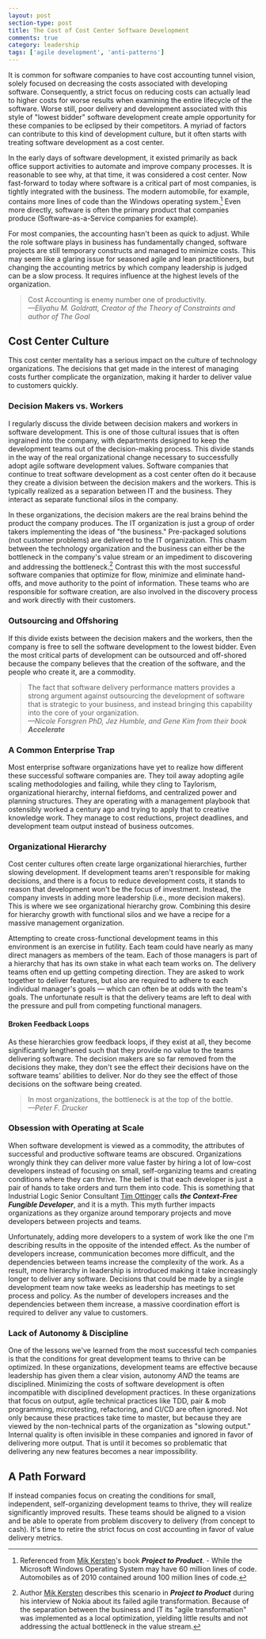 ```yaml
---
layout: post
section-type: post
title: The Cost of Cost Center Software Development
comments: true
category: leadership
tags: ['agile development', 'anti-patterns']
---
```


It is common for software companies to have cost accounting tunnel vision, solely focused on decreasing the costs associated with developing software. Consequently, a strict focus on reducing costs can actually lead to higher costs for worse results when examining the entire lifecycle of the software. Worse still, poor delivery and development associated with this style of "lowest bidder" software development create ample opportunity for these companies to be eclipsed by their competitors. A myriad of factors can contribute to this kind of development culture, but it often starts with treating software development as a cost center.

In the early days of software development, it existed primarily as back office support activities to automate and improve company processes. It is reasonable to see why, at that time, it was considered a cost center. Now fast-forward to today where software is a critical part of most companies, is tightly integrated with the business. The modern automobile, for example, contains more lines of code than the Windows operating system.[^1] Even more directly, software is often the primary product that companies produce (Software-as-a-Service companies for example).

For most companies, the accounting hasn't been as quick to adjust. While the role software plays in business has fundamentally changed, software projects are still temporary constructs and managed to minimize costs. This may seem like a glaring issue for seasoned agile and lean practitioners, but changing the accounting metrics by which company leadership is judged can be a slow process. It requires influence at the highest levels of the organization. 

> Cost Accounting is enemy number one of productivity.   
> _&mdash;Eliyahu M. Goldratt, Creator of the Theory of Constraints and author of The Goal_

## Cost Center Culture

This cost center mentality has a serious impact on the culture of technology organizations. The decisions that get made in the interest of managing costs further complicate the organization, making it harder to deliver value to customers quickly.  

### Decision Makers vs. Workers

I regularly discuss the divide between decision makers and workers in software development. This is one of those cultural issues that is often ingrained into the company, with departments designed to keep the development teams out of the decision-making process. This divide stands in the way of the real organizational change necessary to successfully adopt agile software development values. Software companies that continue to treat software development as a cost center often do it because they create a division between the decision makers and the workers. This is typically realized as a separation between IT and the business. They interact as separate functional silos in the company. 

In these organizations, the decision makers are the real brains behind the product the company produces. The IT organization is just a group of order takers implementing the ideas of "the business." Pre-packaged solutions (not customer problems) are delivered to the IT organization. This chasm between the technology organization and the business can either be the bottleneck in the company's value stream or an impediment to discovering and addressing the bottleneck.[^2] Contrast this with the most successful software companies that optimize for flow, minimize and eliminate hand-offs, and move authority to the point of information. These teams who are responsible for software creation, are also involved in the discovery process and work directly with their customers.

### Outsourcing and Offshoring
If this divide exists between the decision makers and the workers, then the company is free to sell the software development to the lowest bidder. Even the most critical parts of development can be outsourced and off-shored because the company believes that the creation of the software, and the people who create it, are a commodity. 

> The fact that software delivery performance matters provides a strong argument against outsourcing the development of software that is strategic to your business, and instead bringing this capability into the core of your organization.  
> _&mdash;Nicole Forsgren PhD, Jez Humble, and Gene Kim from their book **Accelerate**_

### A Common Enterprise Trap
Most enterprise software organizations have yet to realize how different these successful software companies are. They toil away adopting agile scaling methodologies and failing, while they cling to Taylorism, organizational hierarchy, internal fiefdoms, and centralized power and planning structures. They are operating with a management playbook that ostensibly worked a century ago and trying to apply that to creative knowledge work. They manage to cost reductions, project deadlines, and development team output instead of business outcomes.

### Organizational Hierarchy
Cost center cultures often create large organizational hierarchies, further slowing development. If development teams aren't responsible for making decisions, and there is a focus to reduce development costs, it stands to reason that development won't be the focus of investment. Instead, the company invests in adding more leadership (i.e., more decision makers). This is where we see organizational hierarchy grow. Combining this desire for hierarchy growth with functional silos and we have a recipe for a massive management organization. 

Attempting to create cross-functional development teams in this environment is an exercise in futility. Each team could have nearly as many direct managers as members of the team. Each of those managers is part of a hierarchy that has its own stake in what each team works on. The delivery teams often end up getting competing direction. They are asked to work together to deliver features, but also are required to adhere to each individual manager's goals &mdash; which can often be at odds with the team's goals. The unfortunate result is that the delivery teams are left to deal with the pressure and pull from competing functional managers.  

#### Broken Feedback Loops
As these hierarchies grow feedback loops, if they exist at all, they become significantly lengthened such that they provide no value to the teams delivering software. The decision makers are so far removed from the decisions they make, they don't see the effect their decisions have on the software teams' abilities to deliver. Nor do they see the effect of those decisions on the software being created.

> In most organizations, the bottleneck is at the top of the bottle.  
> _&mdash;Peter F. Drucker_

### Obsession with Operating at Scale
When software development is viewed as a commodity, the attributes of successful and productive software teams are obscured. Organizations wrongly think they can deliver more value faster by hiring a lot of low-cost developers instead of focusing on small, self-organizing teams and creating conditions where they can thrive. The belief is that each developer is just a pair of hands to take orders and turn them into code. This is something that Industrial Logic Senior Consultant [Tim Ottinger](http://agileotter.blogspot.com/) calls _**the Context-Free Fungible Developer**_, and it is a myth. This myth further impacts organizations as they organize around temporary projects and move developers between projects and teams. 

Unfortunately, adding more developers to a system of work like the one I'm describing results in the opposite of the intended effect. As the number of developers increase, communication becomes more difficult, and the dependencies between teams increase the complexity of the work. As a result, more hierarchy in leadership is introduced making it take increasingly longer to deliver any software. Decisions that could be made by a single development team now take weeks as leadership has meetings to set process and policy. As the number of developers increases and the dependencies between them increase, a massive coordination effort is required to deliver any value to customers. 

### Lack of Autonomy & Discipline
One of the lessons we've learned from the most successful tech companies is that the conditions for great development teams to thrive can be optimized. In these organizations, development teams are effective because leadership has given them a clear vision, autonomy _AND_ the teams are disciplined. Minimizing the costs of software development is often incompatible with disciplined development practices. In these organizations that focus on output, agile technical practices like TDD, pair & mob programming, microtesting, refactoring, and CI/CD are often ignored. Not only because these practices take time to master, but because they are viewed by the non-technical parts of the organization as "slowing output." Internal quality is often invisible in these companies and ignored in favor of delivering more output. That is until it becomes so problematic that delivering any new features becomes a near impossibility.


## A Path Forward
If instead companies focus on creating the conditions for small, independent, self-organizing development teams to thrive, they will realize significantly improved results. These teams should be aligned to a vision and be able to operate from problem discovery to delivery (from concept to cash). It's time to retire the strict focus on cost accounting in favor of value delivery metrics. 

[^1]: Referenced from [Mik Kersten](https://twitter.com/mik_kersten)'s book **_Project to Product_**. - While the Microsoft Windows Operating System may have 60 million lines of code. Automobiles as of 2010 contained around 100 million lines of code.  

[^2]: Author [Mik Kersten](https://twitter.com/mik_kersten) describes this scenario in **_Project to Product_** during his interview of Nokia about its failed agile transformation. Because of the separation between the business and IT its "agile transformation" was implemented as a local optimization, yielding little results and not addressing the actual bottleneck in the value stream.  